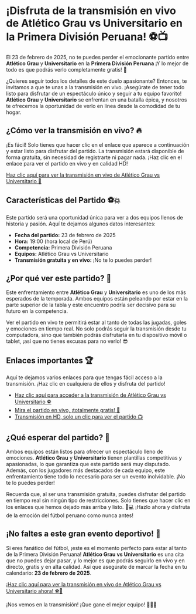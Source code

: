 # ¡Disfruta de la transmisión en vivo de Atlético Grau vs Universitario en la Primera División Peruana! ⚽📺

El 23 de febrero de 2025, no te puedes perder el emocionante partido entre **Atlético Grau** y **Universitario** en la **Primera División Peruana** ¡Y lo mejor de todo es que podrás verlo completamente gratis! 🎉

¿Quieres seguir todos los detalles de este duelo apasionante? Entonces, te invitamos a que te unas a la transmisión en vivo. ¡Asegúrate de tener todo listo para disfrutar de un espectáculo único y seguir a tu equipo favorito! **Atlético Grau** y **Universitario** se enfrentan en una batalla épica, y nosotros te ofrecemos la oportunidad de verlo en línea desde la comodidad de tu hogar.

## ¿Cómo ver la transmisión en vivo? 🔥

¡Es fácil! Solo tienes que hacer clic en el enlace que aparece a continuación y estar listo para disfrutar del partido. La transmisión estará disponible de forma gratuita, sin necesidad de registrarte ni pagar nada. ¡Haz clic en el enlace para ver el partido en vivo y en calidad HD!

[Haz clic aquí para ver la transmisión en vivo de Atlético Grau vs Universitario 📲](https://tinyurl.com/livestreamfreeo?st=Atl%C3%A9tico+Grau+vs+Universitario&si=gh)

## Características del Partido ⚽💥

Este partido será una oportunidad única para ver a dos equipos llenos de historia y pasión. Aquí te dejamos algunos datos interesantes:

- **Fecha del partido:** 23 de febrero de 2025
- **Hora:** 19:00 (hora local de Perú)
- **Competencia:** Primera División Peruana
- **Equipos:** Atlético Grau vs Universitario
- **Transmisión gratuita y en vivo:** ¡No te lo puedes perder!

## ¿Por qué ver este partido? 🤔

Este enfrentamiento entre **Atlético Grau** y **Universitario** es uno de los más esperados de la temporada. Ambos equipos están peleando por estar en la parte superior de la tabla y este encuentro podría ser decisivo para su futuro en la competencia.

Ver el partido en vivo te permitirá estar al tanto de todas las jugadas, goles y emociones en tiempo real. No solo podrás seguir la transmisión desde tu computadora, sino que también podrás disfrutarla en tu dispositivo móvil o tablet, ¡así que no tienes excusas para no verlo! 😎

## Enlaces importantes 🏆

Aquí te dejamos varios enlaces para que tengas fácil acceso a la transmisión. ¡Haz clic en cualquiera de ellos y disfruta del partido!

- [Haz clic aquí para acceder a la transmisión de Atlético Grau vs Universitario ⚽](https://tinyurl.com/livestreamfreeo?st=Atl%C3%A9tico+Grau+vs+Universitario&si=gh)
- [Mira el partido en vivo, ¡totalmente gratis! 📲](https://tinyurl.com/livestreamfreeo?st=Atl%C3%A9tico+Grau+vs+Universitario&si=gh)
- [Transmisión en HD, solo un clic para ver el partido 📺](https://tinyurl.com/livestreamfreeo?st=Atl%C3%A9tico+Grau+vs+Universitario&si=gh)

## ¿Qué esperar del partido? 🤩

Ambos equipos están listos para ofrecer un espectáculo lleno de emociones. **Atlético Grau** y **Universitario** tienen plantillas competitivas y apasionadas, lo que garantiza que este partido será muy disputado. Además, con los jugadores más destacados de cada equipo, este enfrentamiento tiene todo lo necesario para ser un evento inolvidable. ¡No te lo puedes perder!

Recuerda que, al ser una transmisión gratuita, puedes disfrutar del partido en tiempo real sin ningún tipo de restricciones. Solo tienes que hacer clic en los enlaces que hemos dejado más arriba y listo. 📱💻 ¡Hazlo ahora y disfruta de la emoción del fútbol peruano como nunca antes!

## ¡No faltes a este gran evento deportivo! 📅

Si eres fanático del fútbol, ¡este es el momento perfecto para estar al tanto de la Primera División Peruana! **Atlético Grau vs Universitario** es una cita que no puedes dejar pasar, y lo mejor es que podrás seguirlo en vivo y en directo, gratis y en alta calidad. Así que asegúrate de marcar la fecha en tu calendario: **23 de febrero de 2025**.

[¡Haz clic aquí para ver la transmisión en vivo de Atlético Grau vs Universitario ahora! ⚽📲](https://tinyurl.com/livestreamfreeo?st=Atl%C3%A9tico+Grau+vs+Universitario&si=gh)

¡Nos vemos en la transmisión! ¡Que gane el mejor equipo! 🎉🎉🎉
